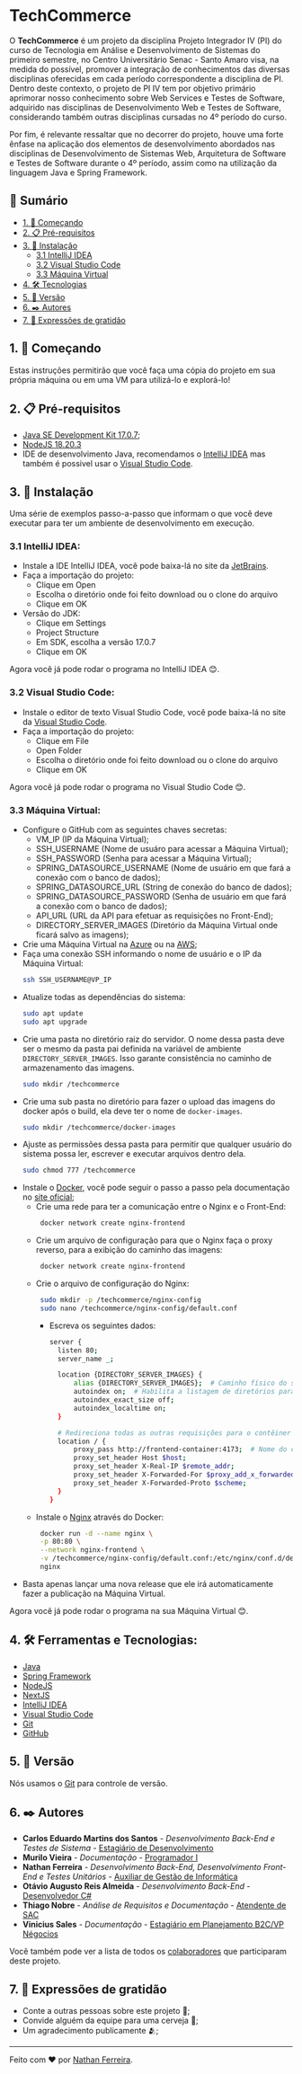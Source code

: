 # TechCommerce

O **TechCommerce** é um projeto da disciplina Projeto Integrador IV (PI) do curso de Tecnologia em Análise e Desenvolvimento de Sistemas do primeiro semestre, no Centro Universitário Senac - Santo Amaro visa, na medida do possível, promover a integração de conhecimentos das diversas disciplinas oferecidas em cada período correspondente a disciplina de PI. Dentro deste contexto, o projeto de PI IV tem por objetivo primário aprimorar nosso conhecimento sobre Web Services e Testes de Software, adquirido nas disciplinas de Desenvolvimento Web e Testes de Software, considerando também outras disciplinas cursadas no 4º período do curso.

Por fim, é relevante ressaltar que no decorrer do projeto, houve uma forte ênfase na aplicação dos elementos de desenvolvimento abordados nas disciplinas de Desenvolvimento de Sistemas Web, Arquitetura de Software e Testes de Software durante o 4º período, assim como na utilização da linguagem Java e Spring Framework.

## 📕 Sumário
  - [1. 🚀 Começando](#1--começando)
  - [2. 📋 Pré-requisitos](#2--pré-requisitos)
  - [3. 🔧 Instalação](#3--instalação)
     - [3.1 IntelliJ IDEA](#31-intellij-idea)
     - [3.2 Visual Studio Code](#32-visual-studio-code)
     - [3.3 Máquina Virtual](#33-máquina-virtual)
  - [4. 🛠️ Tecnologias](#4-%EF%B8%8F-ferramentas-e-tecnologias)
  - [5. 📌 Versão](#5--versão)
  - [6. ✒️ Autores](#6-%EF%B8%8F-autores)
  - [7. 🎁 Expressões de gratidão](#7--expressões-de-gratidão)
 

## 1. 🚀 Começando
Estas instruções permitirão que você faça uma cópia do projeto em sua própria máquina ou em uma VM para utilizá-lo e explorá-lo!


## 2. 📋 Pré-requisitos
- [Java SE Development Kit 17.0.7](https://www.oracle.com/br/java/technologies/downloads/#java17);
- [NodeJS 18.20.3](https://nodejs.org/en/download/package-manager)
- IDE de desenvolvimento Java, recomendamos o [IntelliJ IDEA](https://www.jetbrains.com/pt-br/idea/) mas também é possivel usar o [Visual Studio Code](https://code.visualstudio.com/).


## 3. 🔧 Instalação
Uma série de exemplos passo-a-passo que informam o que você deve executar para ter um ambiente de desenvolvimento em execução.

### 3.1 IntelliJ IDEA:
- Instale a IDE IntelliJ IDEA, você pode baixa-lá no site da [JetBrains](https://www.jetbrains.com/pt-br/idea/).
- Faça a importação do projeto:
  - Clique em Open
  - Escolha o diretório onde foi feito download ou o clone do arquivo
  - Clique em OK
- Versão do JDK:
  - Clique em Settings
  - Project Structure
  - Em SDK, escolha a versão 17.0.7
  - Clique em OK
 
Agora você já pode rodar o programa no IntelliJ IDEA 😊.

### 3.2 Visual Studio Code:
- Instale o editor de texto Visual Studio Code, você pode baixa-lá no site da [Visual Studio Code](https://code.visualstudio.com/).
- Faça a importação do projeto:
  - Clique em File
  - Open Folder
  - Escolha o diretório onde foi feito download ou o clone do arquivo
  - Clique em OK
 
Agora você já pode rodar o programa no Visual Studio Code 😊.


### 3.3 Máquina Virtual:
- Configure o GitHub com as seguintes chaves secretas:
  - VM_IP (IP da Máquina Virtual);
  - SSH_USERNAME (Nome de usuáro para acessar a Máquina Virtual);
  - SSH_PASSWORD (Senha para acessar a Máquina Virtual);
  - SPRING_DATASOURCE_USERNAME (Nome de usuário em que fará a conexão com o banco de dados);
  - SPRING_DATASOURCE_URL (String de conexão do banco de dados);
  - SPRING_DATASOURCE_PASSWORD (Senha de usuário em que fará a conexão com o banco de dados);
  - API_URL (URL da API para efetuar as requisições no Front-End);
  - DIRECTORY_SERVER_IMAGES (Diretório da Máquina Virtual onde ficará salvo as imagens);
- Crie uma Máquina Virtual na [Azure](https://portal.azure.com/) ou na [AWS](https://aws.amazon.com/);
- Faça uma conexão SSH informando o nome de usuário e o IP da Máquina Virtual:
  ```bash
  ssh SSH_USERNAME@VP_IP
- Atualize todas as dependências do sistema:
  ```bash
  sudo apt update
  sudo apt upgrade
- Crie uma pasta no diretório raiz do servidor. O nome dessa pasta deve ser o mesmo da pasta pai definida na variável de ambiente `DIRECTORY_SERVER_IMAGES`. Isso garante consistência no caminho de armazenamento das imagens.
  ```bash
  sudo mkdir /techcommerce
- Crie uma sub pasta no diretório para fazer o upload das imagens do docker após o build, ela deve ter o nome de `docker-images`.
  ```bash
  sudo mkdir /techcommerce/docker-images
- Ajuste as permissões dessa pasta para permitir que qualquer usuário do sistema possa ler, escrever e executar arquivos dentro dela.
  ```bash
  sudo chmod 777 /techcommerce
- Instale o [Docker](https://www.docker.com/), você pode seguir o passo a passo pela documentação no [site oficial](https://docs.docker.com/engine/install/ubuntu/);
  - Crie uma rede para ter a comunicação entre o Nginx e o Front-End:
    ```bash
     docker network create nginx-frontend
  - Crie um arquivo de configuração para que o Nginx faça o proxy reverso, para a exibição do caminho das imagens:
    ```bash
     docker network create nginx-frontend
  - Crie o arquivo de configuração do Nginx:
    ```bash
     sudo mkdir -p /techcommerce/nginx-config
     sudo nano /techcommerce/nginx-config/default.conf
  	```
    - Escreva os seguintes dados:
      ```bash
      server {
        listen 80;
        server_name _;
    
        location {DIRECTORY_SERVER_IMAGES} {
            alias {DIRECTORY_SERVER_IMAGES};  # Caminho físico do servidor, o mesmo que foi setado na action
            autoindex on;  # Habilita a listagem de diretórios para visualização das imagens
            autoindex_exact_size off;
            autoindex_localtime on;
        }
    
        # Redireciona todas as outras requisições para o contêiner da aplicação
        location / {
            proxy_pass http://frontend-container:4173;  # Nome do contêiner da aplicação e a porta mapeada
            proxy_set_header Host $host;
            proxy_set_header X-Real-IP $remote_addr;
            proxy_set_header X-Forwarded-For $proxy_add_x_forwarded_for;
            proxy_set_header X-Forwarded-Proto $scheme;
        }
      }
  - Instale o [Nginx](https://nginx.org/en/) através do Docker:
    ```bash
     docker run -d --name nginx \
     -p 80:80 \
     --network nginx-frontend \
     -v /techcommerce/nginx-config/default.conf:/etc/nginx/conf.d/default.conf \
     nginx
- Basta apenas lançar uma nova release que ele irá automaticamente fazer a publicação na Máquina Virtual.

Agora você já pode rodar o programa na sua Máquina Virtual 😊.


## 4. 🛠️ Ferramentas e Tecnologias:
- [Java](https://www.java.com/pt-BR/)
- [Spring Framework](https://spring.io/projects/spring-framework)
- [NodeJS](https://nodejs.org/en/)
- [NextJS](https://nextjs.org/docs) 
- [IntelliJ IDEA](https://www.jetbrains.com/pt-br/idea/)
- [Visual Studio Code](https://code.visualstudio.com/)
- [Git](https://git-scm.com/)
- [GitHub](https://github.com/)


## 5. 📌 Versão
Nós usamos o [Git](https://git-scm.com/) para controle de versão.


## 6. ✒️ Autores
* **Carlos Eduardo Martins dos Santos** - *Desenvolvimento Back-End e Testes de Sistema* - [Estagiário de Desenvolvimento](http://linkedin.com/in/carloseedu)
* **Murilo Vieira** - *Documentação* - [Programador I](https://www.linkedin.com/in/murilo-augusto-vieira-957aab202/)
* **Nathan Ferreira** - *Desenvolvimento Back-End, Desenvolvimento Front-End e Testes Unitários* - [Auxiliar de Gestão de Informática](https://www.linkedin.com/in/nathan-ferreira-97a355231/)
* **Otávio Augusto Reis Almeida** - *Desenvolvimento Back-End* - [Desenvolvedor C#](https://www.linkedin.com/in/otavio-augusto-a0a71b225/)
* **Thiago Nobre** - *Análise de Requisitos e Documentação* - [Atendente de SAC](https://www.linkedin.com/in/tiagonobre-/)
* **Vinicius Sales** - *Documentação* - [Estagiário em Planejamento B2C/VP Négocios](https://www.linkedin.com/in/vinisl/)

Você também pode ver a lista de todos os [colaboradores](https://github.com/nferreira1/PI-3-SEM/graphs/contributors) que participaram deste projeto.


## 7. 🎁 Expressões de gratidão
* Conte a outras pessoas sobre este projeto 📢;
* Convide alguém da equipe para uma cerveja 🍺;
* Um agradecimento publicamente 🫂;


---
Feito com ❤️ por [Nathan Ferreira](https://github.com/nferreira1).
